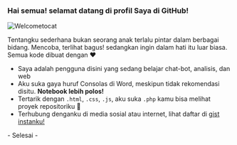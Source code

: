 ### Hai semua! selamat datang di profil Saya di GitHub!
<img src="https://github.com/aflacake/aflacake/assets/161173839/808a86dd-1036-416f-9217-c862e9dcc082" alt="Welcometocat">

<!-- ini adalah Repositori spesial **aflacake/aflacake**--> 
Tentangku sederhana bukan seorang anak terlalu pintar dalam berbagai bidang. Mencoba, terlihat bagus! sedangkan ingin dalam hati itu luar biasa. Semua kode dibuat dengan ❤
- Saya adalah pengguna disini yang sedang belajar chat-bot, analisis, dan web
- Aku suka gaya huruf Consolas di Word, meskipun tidak rekomendasi disitu. **Notebook lebih polos!**
- Tertarik dengan <code>.html</code>, <code>.css</code>, <code>.js</code>, aku suka <code>.php</code> kamu bisa melihat proyek repositoriku 🌱
- Terhubung denganku di media sosial atau internet, lihat daftar di [gist instanku!](https://gist.github.com/aflacake/c847384165ab358d238eaf1acb8d2aa1#kumpulan-tautan)
<p> - Selesai - </p>
